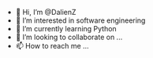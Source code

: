 - 👋 Hi, I’m @DalienZ
- 👀 I’m interested in software engineering
- 🌱 I’m currently learning Python
- 💞️ I’m looking to collaborate on ...
- 📫 How to reach me ...

<!---
DalienZ/DalienZ is a ✨ special ✨ repository because its `README.md` (this file) appears on your GitHub profile.
You can click the Preview link to take a look at your changes.
--->
